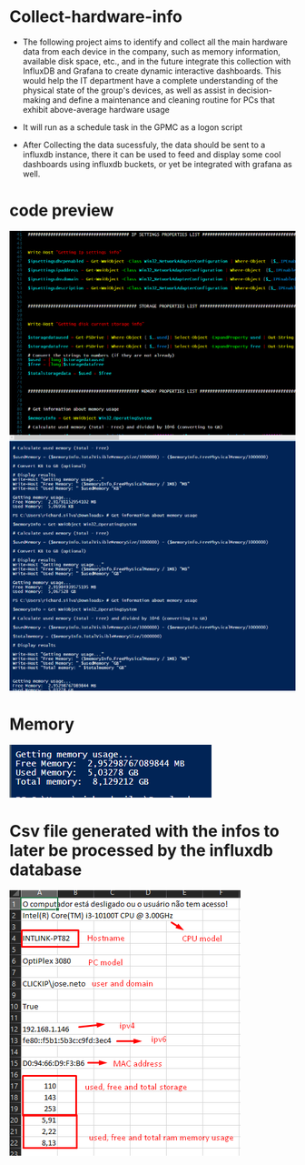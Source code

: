 # Collect-hardware-info

* The following project aims to identify and collect all the main hardware data from each device in the company, such as memory information, available disk space, etc., and in the future integrate this collection with InfluxDB and Grafana to create dynamic interactive dashboards. This would help the IT department have a complete understanding of the physical state of the group's devices, as well as assist in decision-making and define a maintenance and cleaning routine for PCs that exhibit above-average hardware usage

* It will run as a schedule task in the GPMC as a logon script

* After Collecting the data sucessfuly, the data should be sent to a influxdb instance, there it can be used to feed and display some cool dashboards using influxdb buckets, or yet be integrated with grafana as well.

# code preview

![alt text](https://github.com/Richardbarbosasilva/Collect-hardware-info/blob/main/Screenshot_7.png)

# Memory

![alt text](https://github.com/Richardbarbosasilva/Collect-hardware-info/blob/main/Screenshot_8.png)

# Csv file generated with the infos to later be processed by the influxdb database

![alt text](https://github.com/Richardbarbosasilva/Collect-hardware-info/blob/main/Screenshot_9.png)
